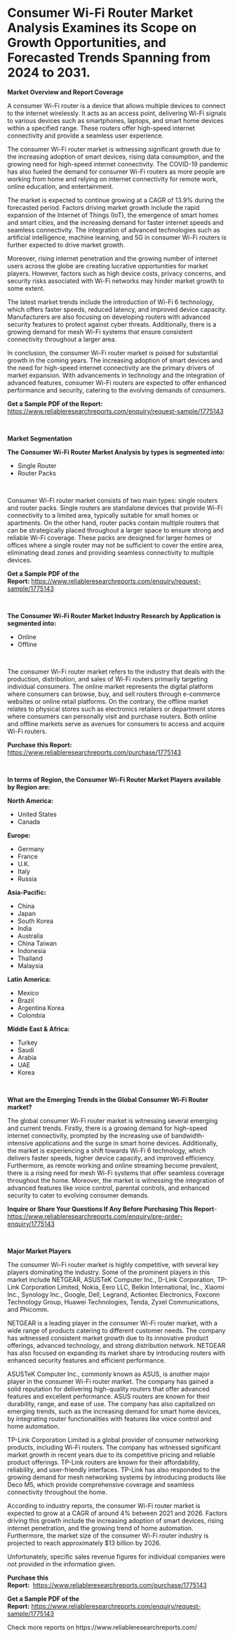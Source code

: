 <p><h1>Consumer Wi-Fi Router Market Analysis Examines its Scope on Growth Opportunities, and Forecasted Trends Spanning from 2024 to 2031.</h1></p><p><strong>Market Overview and Report Coverage</strong></p>
<p><p>A consumer Wi-Fi router is a device that allows multiple devices to connect to the internet wirelessly. It acts as an access point, delivering Wi-Fi signals to various devices such as smartphones, laptops, and smart home devices within a specified range. These routers offer high-speed internet connectivity and provide a seamless user experience.</p><p>The consumer Wi-Fi router market is witnessing significant growth due to the increasing adoption of smart devices, rising data consumption, and the growing need for high-speed internet connectivity. The COVID-19 pandemic has also fueled the demand for consumer Wi-Fi routers as more people are working from home and relying on internet connectivity for remote work, online education, and entertainment.</p><p>The market is expected to continue growing at a CAGR of 13.9% during the forecasted period. Factors driving market growth include the rapid expansion of the Internet of Things (IoT), the emergence of smart homes and smart cities, and the increasing demand for faster internet speeds and seamless connectivity. The integration of advanced technologies such as artificial intelligence, machine learning, and 5G in consumer Wi-Fi routers is further expected to drive market growth.</p><p>Moreover, rising internet penetration and the growing number of internet users across the globe are creating lucrative opportunities for market players. However, factors such as high device costs, privacy concerns, and security risks associated with Wi-Fi networks may hinder market growth to some extent.</p><p>The latest market trends include the introduction of Wi-Fi 6 technology, which offers faster speeds, reduced latency, and improved device capacity. Manufacturers are also focusing on developing routers with advanced security features to protect against cyber threats. Additionally, there is a growing demand for mesh Wi-Fi systems that ensure consistent connectivity throughout a larger area.</p><p>In conclusion, the consumer Wi-Fi router market is poised for substantial growth in the coming years. The increasing adoption of smart devices and the need for high-speed internet connectivity are the primary drivers of market expansion. With advancements in technology and the integration of advanced features, consumer Wi-Fi routers are expected to offer enhanced performance and security, catering to the evolving demands of consumers.</p></p>
<p><strong>Get a Sample PDF of the Report:</strong> <a href="https://www.reliableresearchreports.com/enquiry/request-sample/1775143">https://www.reliableresearchreports.com/enquiry/request-sample/1775143</a></p>
<p>&nbsp;</p>
<p><strong>Market Segmentation</strong></p>
<p><strong>The Consumer Wi-Fi Router Market Analysis by types is segmented into:</strong></p>
<p><ul><li>Single Router</li><li>Router Packs</li></ul></p>
<p>&nbsp;</p>
<p><p>Consumer Wi-Fi router market consists of two main types: single routers and router packs. Single routers are standalone devices that provide Wi-Fi connectivity to a limited area, typically suitable for small homes or apartments. On the other hand, router packs contain multiple routers that can be strategically placed throughout a larger space to ensure strong and reliable Wi-Fi coverage. These packs are designed for larger homes or offices where a single router may not be sufficient to cover the entire area, eliminating dead zones and providing seamless connectivity to multiple devices.</p></p>
<p><strong>Get a Sample PDF of the Report:</strong>&nbsp;<a href="https://www.reliableresearchreports.com/enquiry/request-sample/1775143">https://www.reliableresearchreports.com/enquiry/request-sample/1775143</a></p>
<p>&nbsp;</p>
<p><strong>The Consumer Wi-Fi Router Market Industry Research by Application is segmented into:</strong></p>
<p><ul><li>Online</li><li>Offline</li></ul></p>
<p>&nbsp;</p>
<p><p>The consumer Wi-Fi router market refers to the industry that deals with the production, distribution, and sales of Wi-Fi routers primarily targeting individual consumers. The online market represents the digital platform where consumers can browse, buy, and sell routers through e-commerce websites or online retail platforms. On the contrary, the offline market relates to physical stores such as electronics retailers or department stores where consumers can personally visit and purchase routers. Both online and offline markets serve as avenues for consumers to access and acquire Wi-Fi routers.</p></p>
<p><strong>Purchase this Report:</strong>&nbsp; <a href="https://www.reliableresearchreports.com/purchase/1775143">https://www.reliableresearchreports.com/purchase/1775143</a></p>
<p>&nbsp;</p>
<p><strong>In terms of Region, the Consumer Wi-Fi Router Market Players available by Region are:</strong></p>
<p>
    <p> <strong> North America: </strong>
        <ul>
            <li>United States</li>
            <li>Canada</li>
        </ul>
        </p> 
    <p> <strong> Europe: </strong>
        <ul>
            <li>Germany</li>
            <li>France</li>
            <li>U.K.</li>
            <li>Italy</li>
            <li>Russia</li>
        </ul>
        </p> 
    <p> <strong> Asia-Pacific: </strong>
        <ul>
            <li>China</li>
            <li>Japan</li>
            <li>South Korea</li>
            <li>India</li>
            <li>Australia</li>
            <li>China Taiwan</li>
            <li>Indonesia</li>
            <li>Thailand</li>
            <li>Malaysia</li>
        </ul>
        </p> 
    <p> <strong> Latin America: </strong>
        <ul>
            <li>Mexico</li>
            <li>Brazil</li>
            <li>Argentina Korea</li>
            <li>Colombia</li>
        </ul>
        </p> 
    <p> <strong> Middle East & Africa: </strong>
        <ul>
            <li>Turkey</li>
            <li>Saudi</li>
            <li>Arabia</li>
            <li>UAE</li>
            <li>Korea</li>
        </ul>
    </p>
    </p>
<p>&nbsp;</p>
<p><strong>What are the Emerging Trends in the Global Consumer Wi-Fi Router market?</strong></p>
<p><p>The global consumer Wi-Fi router market is witnessing several emerging and current trends. Firstly, there is a growing demand for high-speed internet connectivity, prompted by the increasing use of bandwidth-intensive applications and the surge in smart home devices. Additionally, the market is experiencing a shift towards Wi-Fi 6 technology, which delivers faster speeds, higher device capacity, and improved efficiency. Furthermore, as remote working and online streaming become prevalent, there is a rising need for mesh Wi-Fi systems that offer seamless coverage throughout the home. Moreover, the market is witnessing the integration of advanced features like voice control, parental controls, and enhanced security to cater to evolving consumer demands.</p></p>
<p><strong>Inquire or Share Your Questions If Any Before Purchasing This Report</strong>- <a href="https://www.reliableresearchreports.com/enquiry/pre-order-enquiry/1775143">https://www.reliableresearchreports.com/enquiry/pre-order-enquiry/1775143</a></p>
<p>&nbsp;</p>
<p><strong>Major Market Players</strong></p>
<p><p>The consumer Wi-Fi router market is highly competitive, with several key players dominating the industry. Some of the prominent players in this market include NETGEAR, ASUSTeK Computer Inc., D-Link Corporation, TP-Link Corporation Limited, Nokia, Eero LLC, Belkin International, Inc., Xiaomi Inc., Synology Inc., Google, Dell, Legrand, Actiontec Electronics, Foxconn Technology Group, Huawei Technologies, Tenda, Zyxel Communications, and Phicomm.</p><p>NETGEAR is a leading player in the consumer Wi-Fi router market, with a wide range of products catering to different customer needs. The company has witnessed consistent market growth due to its innovative product offerings, advanced technology, and strong distribution network. NETGEAR has also focused on expanding its market share by introducing routers with enhanced security features and efficient performance.</p><p>ASUSTeK Computer Inc., commonly known as ASUS, is another major player in the consumer Wi-Fi router market. The company has gained a solid reputation for delivering high-quality routers that offer advanced features and excellent performance. ASUS routers are known for their durability, range, and ease of use. The company has also capitalized on emerging trends, such as the increasing demand for smart home devices, by integrating router functionalities with features like voice control and home automation.</p><p>TP-Link Corporation Limited is a global provider of consumer networking products, including Wi-Fi routers. The company has witnessed significant market growth in recent years due to its competitive pricing and reliable product offerings. TP-Link routers are known for their affordability, reliability, and user-friendly interfaces. TP-Link has also responded to the growing demand for mesh networking systems by introducing products like Deco M5, which provide comprehensive coverage and seamless connectivity throughout the home.</p><p>According to industry reports, the consumer Wi-Fi router market is expected to grow at a CAGR of around 4% between 2021 and 2026. Factors driving this growth include the increasing adoption of smart devices, rising internet penetration, and the growing trend of home automation. Furthermore, the market size of the consumer Wi-Fi router industry is projected to reach approximately $13 billion by 2026.</p><p>Unfortunately, specific sales revenue figures for individual companies were not provided in the information given.</p></p>
<p><strong>Purchase this Report:</strong>&nbsp;&nbsp;<a href="https://www.reliableresearchreports.com/purchase/1775143">https://www.reliableresearchreports.com/purchase/1775143</a></p>
<p></p>
<p><strong>Get a Sample PDF of the Report:</strong>&nbsp;<a href="https://www.reliableresearchreports.com/enquiry/request-sample/1775143">https://www.reliableresearchreports.com/enquiry/request-sample/1775143</a></p>
<p>Check more reports on https://www.reliableresearchreports.com/</p>